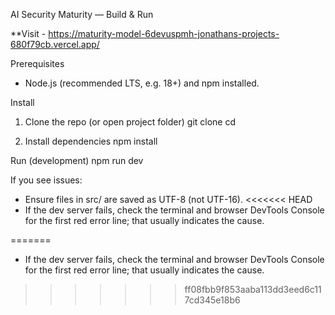 AI Security Maturity — Build & Run

**Visit - https://maturity-model-6devuspmh-jonathans-projects-680f79cb.vercel.app/

Prerequisites
- Node.js (recommended LTS, e.g. 18+) and npm installed.

Install
1. Clone the repo (or open project folder)
   git clone <repo-url>
   cd <repo-folder>

2. Install dependencies
   npm install

Run (development)
npm run dev

If you see issues:
- Ensure files in src/ are saved as UTF-8 (not UTF-16).
<<<<<<< HEAD
- If the dev server fails, check the terminal and browser DevTools Console for the first red error line; that usually indicates the cause.

=======
- If the dev server fails, check the terminal and browser DevTools Console for the first red error line; that usually indicates the cause.
>>>>>>> ff08fbb9f853aaba113dd3eed6c117cd345e18b6
